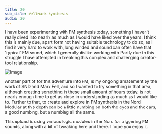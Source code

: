 ```yaml
---
title: 20
sub_title: FellMark Synthesis
audio: 20
---
```


I have been experimenting with FM synthesis today, something I haven’t really dived into nearly as much as I would have liked over the years. I think this is mainly due, apart form not having suitable technology to do so, as I find it very hard to work with, long winded and sound can often have that 'typical' FM sound, which I generally dislike working with.Partly due to this struggle I have attempted in breaking this complex and challenging creator-tool relationship. 

![Image](/assets/img/Snd-20.jpg)

Another part of for this adventure into FM, is my ongoing amazement by the work of SND and Mark Fell, and so I wanted to try something in that area, although creating something in these small amount of hours today, is not nearly enough time to get as close in understanding as much as I would like to. Further to that, to create and explore in FM synthesis in the Nord Modular at this depth can be a little numbing on both the eyes and the ears, a good numbing, but a numbing all the same.

This upload is using various logic modules in the Nord for triggering FM sounds, along with a bit of tweaking here and there. I hope you enjoy it.